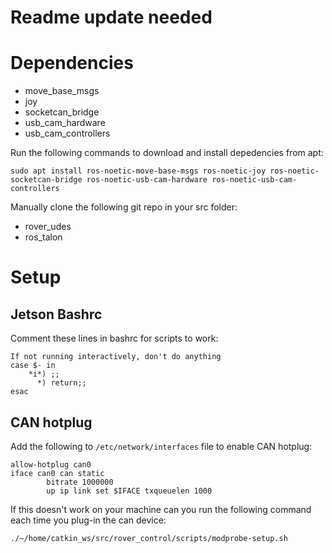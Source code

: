 # Readme update needed
# Dependencies
* move_base_msgs
* joy
* socketcan_bridge
* usb_cam_hardware
* usb_cam_controllers

Run the following commands to download and install depedencies from apt:
```
sudo apt install ros-noetic-move-base-msgs ros-noetic-joy ros-noetic-socketcan-bridge ros-noetic-usb-cam-hardware ros-noetic-usb-cam-controllers
```

Manually clone the following git repo in your src folder:
* rover_udes
* ros_talon

# Setup
## Jetson Bashrc
Comment these lines in bashrc for scripts to work:
```
If not running interactively, don't do anything
case $- in
    *i*) ;;
      *) return;;
esac
```
## CAN hotplug
Add the following to `/etc/network/interfaces` file to enable CAN hotplug:
```
allow-hotplug can0
iface can0 can static
        bitrate 1000000
        up ip link set $IFACE txqueuelen 1000
```
If this doesn't work on your machine can you run the following command each time you plug-in the can device:
```
./~/home/catkin_ws/src/rover_control/scripts/modprobe-setup.sh
```
